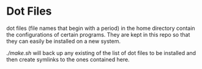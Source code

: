 # Dot Files   

dot files (file names that begin with a period) in the home directory contain the configurations of certain programs. They are kept in this repo so that they can easily be installed on a new system.

*./make.sh* will back up any existing of the list of dot files to be installed and then create symlinks to the ones contained here.





